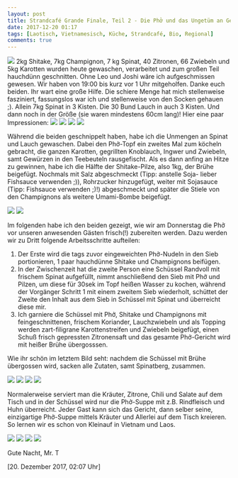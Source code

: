 ```yaml
---
layout: post
title: Strandcafé Grande Finale, Teil 2 - Die Phở und das Ungetüm an Gemüse!
date: 2017-12-20 01:17
tags: [Laotisch, Vietnamesisch, Küche, Strandcafé, Bio, Regional]
comments: true
---
```

<img class="fit image" src="{{site.baseurl}}/images/2017-12-20-cover-Phở-Kostprobe.jpg">
2kg Shitake, 7kg Champignon, 7 kg Spinat, 40 Zitronen, 66 Zwiebeln und 5kg Karotten wurden heute gewaschen, verarbeitet und zum großen Teil hauchdünn geschnitten. Ohne Leo und Joshi wäre ich aufgeschmissen gewesen. Wir haben von 19:00 bis kurz vor 1 Uhr mitgeholfen. Danke euch beiden. Ihr wart eine große Hilfe. Die schiere Menge hat mich stellenweise fasziniert, fassungslos war ich und stellenweise von den Socken gehauen ;). Allein 7kg Spinat in 3 Kisten. Die 30 Bund Lauch in auch 3 Kisten. Und dann noch in der Größe (sie waren mindestens 60cm lang)! Hier eine paar Impressionen:

<img class="image left" src="{{site.baseurl}}/images/2017-12-20-Einkauf-1.jpg">
<img class="image right" src="{{site.baseurl}}/images/2017-12-20-Einkauf-2.jpg">
<img class="image left" src="{{site.baseurl}}/images/2017-12-20-Einkauf-3.jpg">
<img class="image right" src="{{site.baseurl}}/images/2017-12-20-Einkauf-4.jpg">

Während die beiden geschnippelt haben, habe ich die Unmengen an Spinat und Lauch gewaschen. Dabei den Phở-Topf ein zweites Mal zum köcheln gebracht, die ganzen Karotten, gegrillten Knoblauch, Ingwer und Zwiebeln, samt Gewürzen in den Teebeuteln rausgefischt. Als es dann anfing an Hitze zu gewinnen, habe ich die Hälfte der Shitake-Pilze, also 1kg, der Brühe beigefügt. Nochmals mit Salz abgeschmeckt (Tipp: anstelle Soja- lieber Fishsauce verwenden ;)), Rohrzucker hinzugefügt, weiter mit Sojasauce (Tipp: Fishsauce verwenden ;)!) abgeschmeckt und später die Stiele von den Champignons als weitere Umami-Bombe beigefügt.

<img class="image left" src="{{site.baseurl}}/images/2017-12-20-Leo-und-Joshi-schnippeln-1.jpg">
<img class="image right" src="{{site.baseurl}}/images/2017-12-20-Leo-und-Joshi-schnippeln-2.jpg">

Im folgenden habe ich den beiden gezeigt, wie wir am Donnerstag die Phở vor unseren anwesenden Gästen frisch(!) zubereiten werden. Dazu werden wir zu Dritt folgende Arbeitsschritte aufteilen:

1. Der Erste wird die tags zuvor eingeweichten Phở-Nudeln in den Sieb portionieren, 1 paar hauchdünne Shitake und Champignons beifügen.
2. In der Zwischenzeit hat die zweite Person eine Schüssel Randvoll mit frischem Spinat aufgefüllt, nimmt anschließend den Sieb mit Phở und Pilzen, um diese für 30sek im Topf heißen Wasser zu kochen, während der Vorgänger Schritt 1 mit einem zweitem Sieb wiederholt, schüttet der Zweite den Inhalt aus dem Sieb in Schüssel mit Spinat und überreicht diese mir.
3. Ich garniere die Schüssel mit Phở, Shitake und Champignons mit feingeschnittenen, frischem Koriander, Lauchzwiebeln und als Topping werden zart-filigrane Karottenstreifen und Zwiebeln beigefügt, einen Schuß frisch gepressten Zitronensaft und das gesamte Phở-Gericht wird mit heißer Brühe übergosssen.

Wie ihr schön im letztem Bild seht: nachdem die Schüssel mit Brühe übergossen wird, sacken alle Zutaten, samt Spinatberg, zusammen.

<img class="image left" src="{{site.baseurl}}/images/2017-12-20-Cooking-and-Presentation-Steps-1.jpg">
<img class="image right" src="{{site.baseurl}}/images/2017-12-20-Cooking-and-Presentation-Steps-2.jpg">
<img class="image left" src="{{site.baseurl}}/images/2017-12-20-Cooking-and-Presentation-Steps-3.jpg">
<img class="image right" src="{{site.baseurl}}/images/2017-12-20-Cooking-and-Presentation-Steps-4.jpg">

Normalerweise serviert man die Kräuter, Zitrone, Chili und Salate auf dem Tisch und in der Schüssel wird nur die Phở-Suppe mit z.B. Rindfleisch und Huhn überreicht. Jeder Gast kann sich das Gericht, dann selber seine, einzigartige Phở-Suppe mittels Kräuter und Allerlei auf dem Tisch kreieren. So lernen wir es schon von Kleinauf in Vietnam und Laos.

<img class="image left" src="{{site.baseurl}}/images/2017-12-20-Phở-essen-1.jpg">
<img class="image right" src="{{site.baseurl}}/images/2017-12-20-Phở-essen-2.jpg">
<img class="image left" src="{{site.baseurl}}/images/2017-12-20-Phở-essen-3.jpg">
<img class="image right" src="{{site.baseurl}}/images/2017-12-20-Phở-essen-4.jpg">

Gute Nacht, Mr. T

[20. Dezember 2017, 02:07 Uhr]
